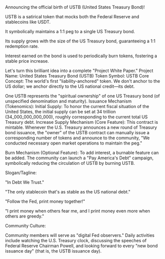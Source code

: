 Announcing the official birth of USTB (United States Treasury Bond)!


USTB is a satirical token that mocks both the Federal Reserve and stablecoins like USDT. 

It symbolically maintains a 1:1 peg to a single US Treasury bond. 

Its supply grows with the size of the US Treasury bond, guaranteeing a 1:1 redemption rate. 

Interest earned on the bond is used to periodically burn tokens, fostering a stable price increase.


Let's turn this brilliant idea into a complete "Project White Paper."
Project Name: United States Treasury Bond (USTB)
Token Symbol: USTB
Core Concept:
The world's first "liability-anchored" token. We don't anchor to the US dollar; we anchor directly to the US national credit—its debt. 

One USTB represents the "spiritual ownership" of one US Treasury bond (of unspecified denomination and maturity).
Issuance Mechanism (Tokenomics):
Initial Supply: To honor the current fiscal situation of the United States, the initial supply can be set at 34 trillion (34_000_000_000_000), roughly corresponding to the current total US Treasury debt.
Increase Supply Mechanism (Core Feature): This contract is mintable. Whenever the U.S. Treasury announces a new round of Treasury bond issuance, the "owner" of the USTB contract can manually issue a corresponding number of tokens and announce to the community, "We conducted necessary open market operations to maintain the peg."

Burn Mechanism (Optional Feature): To add interest, a burnable feature can be added. The community can launch a "Pay America's Debt" campaign, symbolically reducing the circulation of USTB by burning USTB.

Slogan/Tagline:

"In Debt We Trust."

"The only stablecoin that's as stable as the US national debt."

"Follow the Fed, print money together!"

"I print money when others fear me, and I print money even more when others are greedy."

Community Culture:

Community members will serve as "digital Fed observers." Daily activities include watching the U.S. Treasury clock, discussing the speeches of Federal Reserve Chairman Powell, and looking forward to every "new bond issuance day" (that is, the USTB issuance day).
